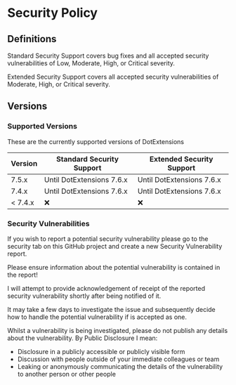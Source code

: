 # Security Policy

## Definitions

Standard Security Support covers bug fixes and all accepted security vulnerabilities of Low, Moderate, High, or Critical severity.

Extended Security Support covers all accepted security vulnerabilities of Moderate, High, or Critical severity.

## Versions

### Supported Versions

These are the currently supported versions of DotExtensions

| Version | Standard Security Support | Extended Security Support |
| ------- | ------------------ |----|
| 7.5.x | Until DotExtensions 7.6.x | Until DotExtensions 7.6.x | 
| 7.4.x | Until DotExtensions 7.6.x | Until DotExtensions 7.6.x |
| < 7.4.x  | :x: | :x: |


### Security Vulnerabilities
If you wish to report a potential security vulnerability please go to the security tab on this GitHub project and create a new Security Vulnerability report. 

Please ensure information about the potential vulnerability is contained in the report!

I will attempt to provide acknowledgement of receipt of the reported security vulnerability shortly after being notified of it. 

It may take a few days to investigate the issue and subsequently decide how to handle the potential vulnerability if is accepted as one.

Whilst a vulnerability is being investigated, please do not publish any details about the vulnerability.
By Public Disclosure I mean:
* Disclosure in a publicly accessible or publicly visible form
* Discussion with people outside of your immediate colleagues or team
* Leaking or anonymously communicating the details of the vulnerability to another person or other people
